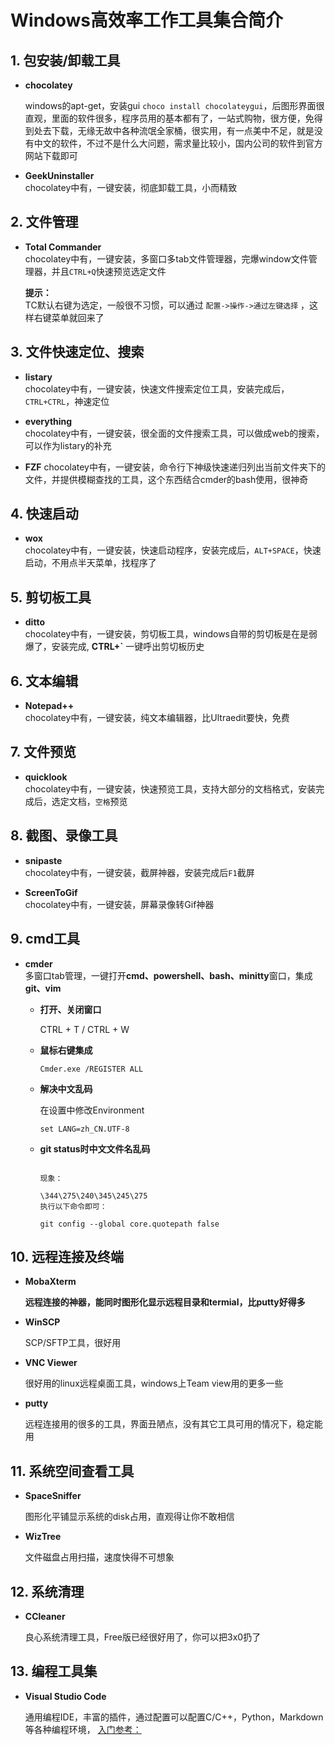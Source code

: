 # Windows高效率工作工具集合简介

## 1. 包安装/卸载工具

- **chocolatey**

  windows的apt-get，安装gui `choco install chocolateygui`，后图形界面很直观，里面的软件很多，程序员用的基本都有了，一站式购物，很方便，免得到处去下载，无缘无故中各种流氓全家桶，很实用，有一点美中不足，就是没有中文的软件，不过不是什么大问题，需求量比较小，国内公司的软件到官方网站下载即可

- **GeekUninstaller**  
  chocolatey中有，一键安装，彻底卸载工具，小而精致

## 2. 文件管理

- **Total Commander**  
  chocolatey中有，一键安装，多窗口多tab文件管理器，完爆window文件管理器，并且`CTRL+Q`快速预览选定文件

  **提示：**  
  TC默认右键为选定，一般很不习惯，可以通过 `配置->操作->通过左键选择` ，这样右键菜单就回来了

## 3. 文件快速定位、搜索

- **listary**  
  chocolatey中有，一键安装，快速文件搜索定位工具，安装完成后，`CTRL+CTRL`，神速定位

- **everything**  
  chocolatey中有，一键安装，很全面的文件搜索工具，可以做成web的搜索，可以作为listary的补充

- **FZF**
  chocolatey中有，一键安装，命令行下神级快速递归列出当前文件夹下的文件，并提供模糊查找的工具，这个东西结合cmder的bash使用，很神奇

## 4. 快速启动

- **wox**  
  chocolatey中有，一键安装，快速启动程序，安装完成后，`ALT+SPACE`，快速启动，不用点半天菜单，找程序了

## 5. 剪切板工具

- **ditto**  
  chocolatey中有，一键安装，剪切板工具，windows自带的剪切板是在是弱爆了，安装完成, **CTRL+\`** 一键呼出剪切板历史

## 6. 文本编辑

- **Notepad++**  
  chocolatey中有，一键安装，纯文本编辑器，比Ultraedit要快，免费

## 7. 文件预览

- **quicklook**  
  chocolatey中有，一键安装，快速预览工具，支持大部分的文档格式，安装完成后，选定文档，`空格`预览

## 8. 截图、录像工具

- **snipaste**  
  chocolatey中有，一键安装，截屏神器，安装完成后`F1`截屏

- **ScreenToGif**  
  chocolatey中有，一键安装，屏幕录像转Gif神器

## 9. cmd工具

- **cmder**  
多窗口tab管理，一键打开**cmd、powershell、bash、minitty**窗口，集成**git、vim**
  - **打开、关闭窗口**

    CTRL + T / CTRL + W

  - **鼠标右键集成**

    `Cmder.exe /REGISTER ALL`

  - **解决中文乱码**

    在设置中修改Environment

    `set LANG=zh_CN.UTF-8`

  - **git status时中文文件名乱码**

    ```text

    现象：

    \344\275\240\345\245\275
    执行以下命令即可：

    git config --global core.quotepath false
    ```

## 10. 远程连接及终端

- **MobaXterm**

  **远程连接的神器，能同时图形化显示远程目录和termial，比putty好得多**

- **WinSCP**

  SCP/SFTP工具，很好用

- **VNC Viewer**

  很好用的linux远程桌面工具，windows上Team view用的更多一些

- **putty**

  远程连接用的很多的工具，界面丑陋点，没有其它工具可用的情况下，稳定能用

## 11. 系统空间查看工具

- **SpaceSniffer**

  图形化平铺显示系统的disk占用，直观得让你不敢相信

- **WizTree**

  文件磁盘占用扫描，速度快得不可想象

## 12. 系统清理

- **CCleaner**

  良心系统清理工具，Free版已经很好用了，你可以把3x0扔了

## 13. 编程工具集

- **Visual Studio Code**

  通用编程IDE，丰富的插件，通过配置可以配置C/C++，Python，Markdown等各种编程环境，
  [入门参考：](https://github.com/sprawlvine/learn/blob/master/IDE/vscode.md)
